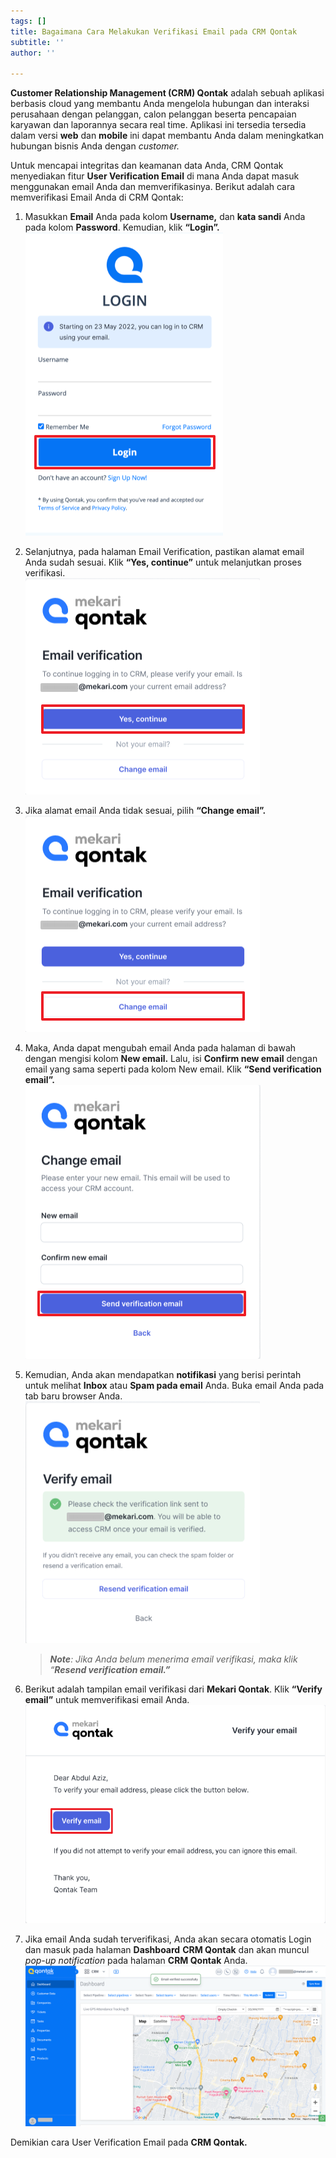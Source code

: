 ```yaml
---
tags: []
title: Bagaimana Cara Melakukan Verifikasi Email pada CRM Qontak
subtitle: ''
author: ''

---
```

**Customer Relationship Management (CRM) Qontak** adalah sebuah aplikasi berbasis cloud yang membantu Anda mengelola hubungan dan interaksi perusahaan dengan pelanggan, calon pelanggan beserta pencapaian karyawan dan laporannya secara real time. Aplikasi ini tersedia tersedia dalam versi **web** dan **mobile** ini dapat membantu Anda dalam meningkatkan hubungan bisnis Anda dengan _customer._

Untuk mencapai integritas dan keamanan data Anda, CRM Qontak menyediakan fitur **User Verification Email** di mana Anda dapat masuk menggunakan email Anda dan memverifikasinya. Berikut adalah cara memverifikasi Email Anda di CRM Qontak:

1. Masukkan **Email** Anda pada kolom **Username,** dan **kata sandi** Anda pada kolom **Password**. Kemudian, klik **“Login”.  
   ![](/uploads/crmver1.png)**
2. Selanjutnya, pada halaman Email Verification, pastikan alamat email Anda sudah sesuai. Klik **“Yes, continue”** untuk melanjutkan proses verifikasi.  
   ![](/uploads/crmver2.png)
3. Jika alamat email Anda tidak sesuai, pilih **“Change email”.  
   ![](/uploads/crmver2-1.png)**
4. Maka, Anda dapat mengubah email Anda pada halaman di bawah dengan mengisi kolom **New email.** Lalu, isi **Confirm new email** dengan email yang sama seperti pada kolom New email. Klik **“Send verification email”.**  
   ![](/uploads/crmver3.png)
5. Kemudian, Anda akan mendapatkan **notifikasi** yang berisi perintah untuk melihat **Inbox** atau **Spam pada email** Anda. Buka email Anda pada tab baru browser Anda.  
   ![](/uploads/verification-email-page.png)

   > **_Note_**_: Jika Anda belum menerima email verifikasi, maka klik “**Resend verification email.”**_
6. Berikut adalah tampilan email verifikasi dari **Mekari Qontak**. Klik **“Verify email”** untuk memverifikasi email Anda.  
   ![](/uploads/crmver4.png)
7. Jika email Anda sudah terverifikasi, Anda akan secara otomatis Login dan masuk pada halaman **Dashboard** **CRM Qontak** dan akan muncul _pop-up notification_ pada halaman **CRM Qontak** Anda.  
   ![](/uploads/crmver7.png)

Demikian cara User Verification Email pada **CRM Qontak.**
